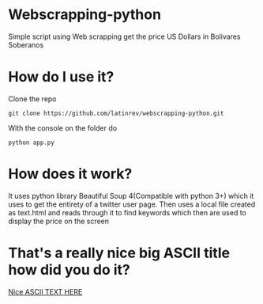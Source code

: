 # Webscrapping-python
Simple script using Web scrapping get the price US Dollars in Bolivares Soberanos

# How do I use it?

Clone the repo 

```git clone https://github.com/latinrev/webscrapping-python.git```

With the console on the folder do

``` python app.py ```

# How does it work?
It uses python library Beautiful Soup 4(Compatible with python 3+) which it uses to get the entirety of a twitter user page.
Then uses a local file created as text.html and reads through it to find keywords which then are used to display the price on the screen

# That's a really nice big ASCII title how did you do it? 
[Nice ASCII TEXT HERE](http://www.patorjk.com/software/taag)



